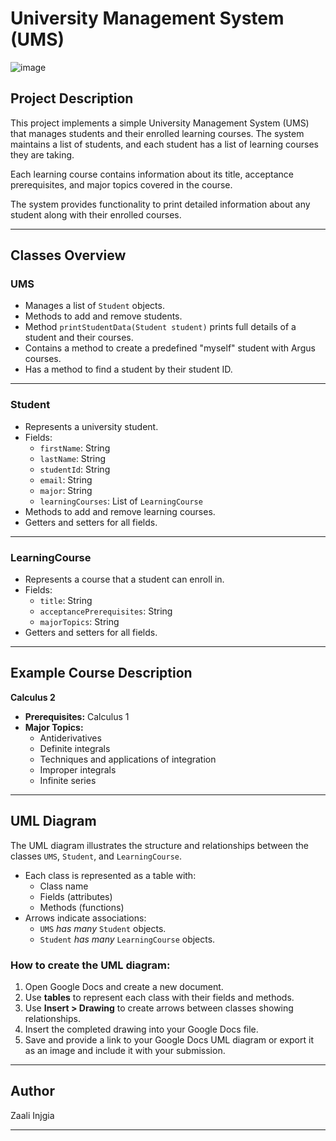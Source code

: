 # University Management System (UMS)
![image](https://github.com/user-attachments/assets/9dcb273d-273b-4b48-89d9-c0764312d3ec)

## Project Description

This project implements a simple University Management System (UMS) that manages students and their enrolled learning courses. The system maintains a list of students, and each student has a list of learning courses they are taking.

Each learning course contains information about its title, acceptance prerequisites, and major topics covered in the course.

The system provides functionality to print detailed information about any student along with their enrolled courses.

---

## Classes Overview

### UMS

- Manages a list of `Student` objects.
- Methods to add and remove students.
- Method `printStudentData(Student student)` prints full details of a student and their courses.
- Contains a method to create a predefined "myself" student with Argus courses.
- Has a method to find a student by their student ID.

---

### Student

- Represents a university student.
- Fields:
  - `firstName`: String
  - `lastName`: String
  - `studentId`: String
  - `email`: String
  - `major`: String
  - `learningCourses`: List of `LearningCourse`
- Methods to add and remove learning courses.
- Getters and setters for all fields.

---

### LearningCourse

- Represents a course that a student can enroll in.
- Fields:
  - `title`: String
  - `acceptancePrerequisites`: String
  - `majorTopics`: String
- Getters and setters for all fields.

---

## Example Course Description

**Calculus 2**

- **Prerequisites:** Calculus 1
- **Major Topics:**
  - Antiderivatives
  - Definite integrals
  - Techniques and applications of integration
  - Improper integrals
  - Infinite series

---

## UML Diagram

The UML diagram illustrates the structure and relationships between the classes `UMS`, `Student`, and `LearningCourse`.

- Each class is represented as a table with:
  - Class name
  - Fields (attributes)
  - Methods (functions)
- Arrows indicate associations:
  - `UMS` *has many* `Student` objects.
  - `Student` *has many* `LearningCourse` objects.

### How to create the UML diagram:

1. Open Google Docs and create a new document.
2. Use **tables** to represent each class with their fields and methods.
3. Use **Insert > Drawing** to create arrows between classes showing relationships.
4. Insert the completed drawing into your Google Docs file.
5. Save and provide a link to your Google Docs UML diagram or export it as an image and include it with your submission.

---

## Author

Zaali Injgia

---

